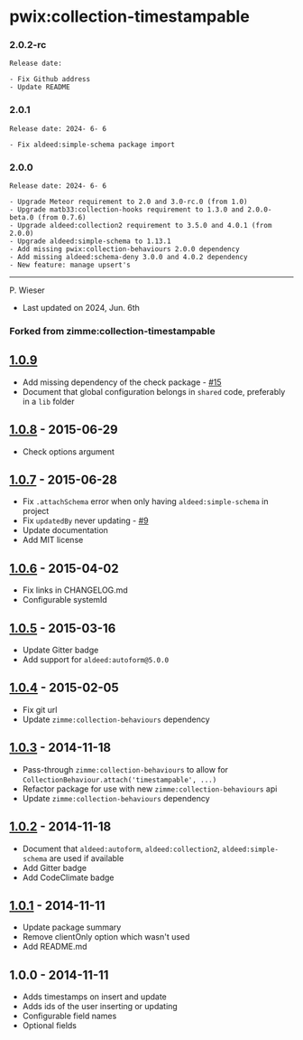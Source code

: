 # pwix:collection-timestampable

### 2.0.2-rc

    Release date:

    - Fix Github address
    - Update README

### 2.0.1

    Release date: 2024- 6- 6

    - Fix aldeed:simple-schema package import

### 2.0.0

    Release date: 2024- 6- 6

    - Upgrade Meteor requirement to 2.0 and 3.0-rc.0 (from 1.0)
    - Upgrade matb33:collection-hooks requirement to 1.3.0 and 2.0.0-beta.0 (from 0.7.6)
    - Upgrade aldeed:collection2 requirement to 3.5.0 and 4.0.1 (from 2.0.0)
    - Upgrade aldeed:simple-schema to 1.13.1
    - Add missing pwix:collection-behaviours 2.0.0 dependency
    - Add missing aldeed:schema-deny 3.0.0 and 4.0.2 dependency
    - New feature: manage upsert's

---
P. Wieser
- Last updated on 2024, Jun. 6th

### Forked from zimme:collection-timestampable

## [1.0.9]
  * Add missing dependency of the check package - [#15]
  * Document that global configuration belongs in `shared` code, preferably
  in a `lib` folder

## [1.0.8] - 2015-06-29
  * Check options argument

## [1.0.7] - 2015-06-28
  * Fix `.attachSchema` error when only having `aldeed:simple-schema` in project
  * Fix `updatedBy` never updating - [#9]
  * Update documentation
  * Add MIT license

## [1.0.6] - 2015-04-02
  * Fix links in CHANGELOG.md
  * Configurable systemId

## [1.0.5] - 2015-03-16
  * Update Gitter badge
  * Add support for `aldeed:autoform@5.0.0`

## [1.0.4] - 2015-02-05
  * Fix git url
  * Update `zimme:collection-behaviours` dependency

## [1.0.3] - 2014-11-18
  * Pass-through `zimme:collection-behaviours` to allow for
    `CollectionBehaviour.attach('timestampable', ...)`
  * Refactor package for use with new `zimme:collection-behaviours` api
  * Update `zimme:collection-behaviours` dependency

## [1.0.2] - 2014-11-18
  * Document that `aldeed:autoform`, `aldeed:collection2`,
    `aldeed:simple-schema` are used if available
  * Add Gitter badge
  * Add CodeClimate badge

## [1.0.1] - 2014-11-11
  * Update package summary
  * Remove clientOnly option which wasn't used
  * Add README.md

## 1.0.0 - 2014-11-11
  * Adds timestamps on insert and update
  * Adds ids of the user inserting or updating
  * Configurable field names
  * Optional fields

[1.0.9]: https://github.com/zimme/meteor-collection-timestampable/compare/1.0.8...1.0.9
[1.0.8]: https://github.com/zimme/meteor-collection-timestampable/compare/1.0.7...1.0.8
[1.0.7]: https://github.com/zimme/meteor-collection-timestampable/compare/1.0.6...1.0.7
[1.0.6]: https://github.com/zimme/meteor-collection-timestampable/compare/1.0.5...1.0.6
[1.0.5]: https://github.com/zimme/meteor-collection-timestampable/compare/1.0.4...1.0.5
[1.0.4]: https://github.com/zimme/meteor-collection-timestampable/compare/1.0.3...1.0.4
[1.0.3]: https://github.com/zimme/meteor-collection-timestampable/compare/1.0.2...1.0.3
[1.0.2]: https://github.com/zimme/meteor-collection-timestampable/compare/1.0.1...1.0.2
[1.0.1]: https://github.com/zimme/meteor-collection-timestampable/compare/1.0.0...1.0.1

[#9]: https://github.com/zimme/meteor-collection-timestampable/issues/9
[#15]: https://github.com/zimme/meteor-collection-timestampable/issues/15
